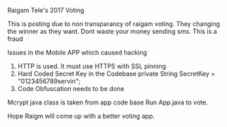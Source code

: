 Raigam Tele's 2017  Voting

This is posting due to non transparancy of raigam voting. They changing the winner as they want. 
Dont waste your money sending sms. This is a fraud


Issues in the Mobile APP which caused hacking

1. HTTP is used. It must use HTTPS with SSL pinning
2. Hard Coded Secret Key in the Codebase 
   private String SecretKey = "0123456789servin";
3. Code Obfuscation needs to be done


Mcrypt java class is taken from app code base
Run App.java to vote.

Hope Raigm will come up with a better voting app.


